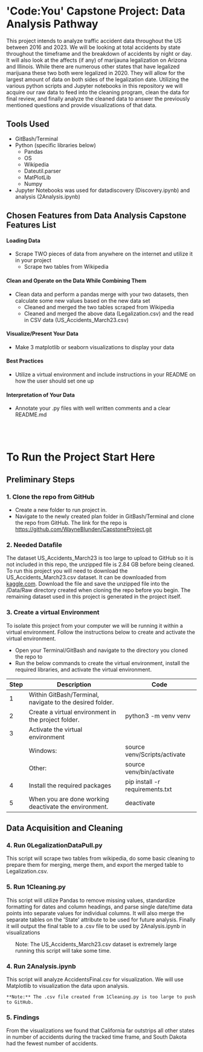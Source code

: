 # 'Code:You' Capstone Project: Data Analysis Pathway
This project intends to analyze traffic accident data throughout the US between 2016 and 2023. We will be looking at total accidents by state throughout the timeframe and the breakdown of accidents by night or day. It will also look at the affects (if any) of marijauna legalization on Arizona and Illinois. While there are numerous other states that have legalized marijuana these two both were legalized in 2020. They will allow for the largest amount of data on both sides of the legalization date. Utilizing the various python scripts and Jupyter notebooks in this repository we will acquire our raw data to feed into the cleaning program, clean the data for final review, and finally analyze the cleaned data to answer the previously mentioned questions and provide visualizations of that data.

## Tools Used

- GitBash/Terminal
- Python (specific libraries below)
    - Pandas
    - OS
    - Wikipedia
    - Dateutil.parser
    - MatPlotLib
    - Numpy
- Jupyter Notebooks was used for datadiscovery (Discovery.ipynb) and analysis (2Analysis.ipynb)


## Chosen Features from Data Analysis Capstone Features List
#### Loading Data
- Scrape TWO pieces of data from anywhere on the internet and utilize it in your project
    - Scrape two tables from Wikipedia
#### Clean and Operate on the Data While Combining Them
- Clean data and perform a pandas merge with your two datasets, then calculate some new values based on the new data set
    - Cleaned and merged the two tables scraped from Wikipedia 
    - Cleaned and merged the above data (Legalization.csv) and the read in CSV data (US_Accidents_March23.csv)
#### Visualize/Present Your Data
- Make 3 matplotlib or seaborn visualizations to display your data
#### Best Practices
- Utilize a virtual environment and include instructions in your README on how the user should set one up
#### Interpretation of Your Data
- Annotate your .py files with well written comments and a clear README.md

<br>
<br>

# To Run the Project Start Here

## Preliminary Steps
### 1. Clone the repo from GitHub
- Create a new folder to run project in. 
- Navigate to the newly created plan folder in GitBash/Terminal and clone the repo from GitHub. The link for the repo is https://github.com/WayneBlunden/CapstoneProject.git

### 2. Needed Datafile
The dataset US_Accidents_March23 is too large to upload to GitHub so it is not included in this repo, the unzipped file is 2.84 GB before being cleaned. To run this project you will need to download the US_Accidents_March23.csv dataset. It can be downloaded from [kaggle.com](https://www.kaggle.com/datasets/sobhanmoosavi/us-accidents). Download the file and save the unzipped file into the /Data/Raw directory created when cloning the repo before you begin. The remaining dataset used in this project is generated in the project itself.

### 3. Create a virtual Environment
To isolate this project from your computer we will be running it within a virtual environment. Follow the instructions below to create and activate the virtual environment.
- Open your Terminal/GitBash and navigate to the directory you cloned the repo to
- Run the below commands to create the virtual environment, install the required libraries, and activate the virtual environment. 

| Step | Description | Code | 
| ---- | ----------- | ---- | 
| 1    | Within GitBash/Terminal, navigate to the desired folder.    |     |
|2     | Create a virtual environment in the project folder. | python3 -m venv venv |
|3     | Activate the virtual environment |  |
|  | Windows: | source venv/Scripts/activate |
|  | Other: | source venv/bin/activate |
| 4    | Install the required packages | pip install -r requirements.txt |
| 5    | When you are done working deactivate the environment. | deactivate |

## Data Acquisition and Cleaning
### 4. Run 0LegalizationDataPull.py
This script will scrape two tables from wikipedia, do some basic cleaning to prepare them for merging, merge them, and export the merged table to Legalization.csv. 

### 5. Run 1Cleaning.py
This script will utilize Pandas to remove missing values, standardize formatting for dates and column headings, and parse single date/time data points into separate values for individual columns. It will also merge the separate tables on the 'State' attribute to be used for future analysis. Finally it will output the final table to a .csv file to be used by 2Analysis.ipynb in visualizations

<ul>
Note: The US_Accidents_March23.csv dataset is extremely large running this script will take some time. 
</ul>

### 4. Run 2Analysis.ipynb
This script will analyze AccidentsFinal.csv for visualization. We will use Matplotlib to visualization the data upon analysis.

    **Note:** The .csv file created from 1Cleaning.py is too large to push to GitHub. 

### 5. Findings
From the visualizations we found that California far outstrips all other states in number of accidents during the tracked time frame, and South Dakota had the fewest number of accidents. 